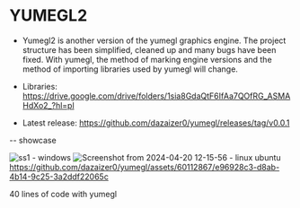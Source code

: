 # YUMEGL2
- Yumegl2 is another version of the yumegl graphics engine. 
The project structure has been simplified, cleaned up and many bugs have been fixed. 
With yumegl, the method of marking engine versions and the method of importing libraries used by yumegl will change.

- Libraries: https://drive.google.com/drive/folders/1sia8GdaQtF6IfAa7QOfRG_ASMAHdXo2_?hl=pl
- Latest release: https://github.com/dazaizer0/yumegl/releases/tag/v0.0.1

-- showcase

![ss1](https://github.com/dazaizer0/yumegl/assets/60112867/3df06eea-78ca-48ff-a253-3ca0945d1f59) - windows
![Screenshot from 2024-04-20 12-15-56](https://github.com/dazaizer0/yumegl/assets/60112867/796c07a9-6fdd-4de1-a640-0946d5775e3d) - linux ubuntu
https://github.com/dazaizer0/yumegl/assets/60112867/e96928c3-d8ab-4b14-9c25-3a2ddf22065c

40 lines of code with yumegl

